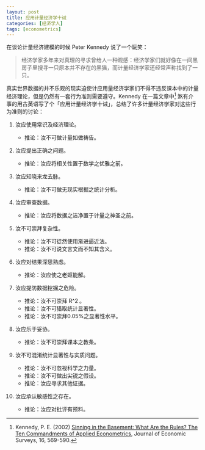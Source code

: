 ```yaml
---
layout: post
title: 应用计量经济学十诫
categories: [经济学人]
tags: [econometrics]
---
```


在谈论计量经济建模的时候 Peter Kennedy 说了一个玩笑：

> 经济学家多年来对真理的寻求曾给人一种观感：经济学家们就好像在一间黑房子里搜寻一只原本并不存在的黑猫，而计量经济学家还经常声称找到了一只。

真实世界数据的并不乐观的现实迫使计应用量经济学家们不得不违反课本中的计量经济理论，但是仍然有一套行为准则需要遵守。Kennedy 在一篇文章中[^1] 煞有介事的用古英语写了个「应用计量经济学十诫」，总结了许多计量经济学家对这些行为准则的讨论：

1. 汝应使用常识及经济理论。 
	- 推论：汝不可做计量如做祷告。

1. 汝应提出正确之问题。 
	- 推论：汝应将相关性置于数学之优雅之前。

1. 汝应知晓来龙去脉。 
	- 推论：汝不可做无现实根据之统计分析。

1. 汝应审查数据。 
	- 推论：汝应将数据之洁净置于计量之神圣之前。

1. 汝不可崇拜复杂性。 
	- 推论：汝不可徒然使用渐进逼近法。 
	- 推论：汝不可说文言文而不知其含义。

1. 汝应对结果深思熟虑。 
	- 推论：汝应使之老妪能解。

1. 汝应提防数据挖掘之危险。 
	- 推论：汝不可崇拜 R^2 。 
	- 推论：汝不可猎取统计显著性。 
	- 推论：汝不可崇拜0.05%之显著性水平。

1. 汝应乐于妥协。 
	- 推论：汝不可崇拜课本之教条。

1. 汝不可混淆统计显著性与实质问题。 
	- 推论：汝不可忽视科学之力量。 
	- 推论：汝不可做出尖锐之假设。 
	- 推论：汝应寻求其他证据。

1. 汝应承认敏感性之存在。 
	- 推论：汝应对批评有预料。

[^1]: Kennedy, P. E. (2002) [Sinning in the Basement: What Are the Rules? The Ten Commandments of Applied Econometrics](http://scholar.google.com/scholar?cluster=1739413575615844074), Journal of Economic Surveys, 16, 569-590.
